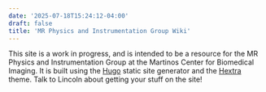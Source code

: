 ```yaml
---
date: '2025-07-18T15:24:12-04:00'
draft: false
title: 'MR Physics and Instrumentation Group Wiki'
---
```


This site is a work in progress, and is intended to be a resource for the MR Physics and Instrumentation Group at the Martinos Center for Biomedical Imaging. It is built using the [Hugo](https://gohugo.io/) static site generator and the [Hextra](https://themes.gohugo.io/themes/hextra/) theme. Talk to Lincoln about getting your stuff on the site!
